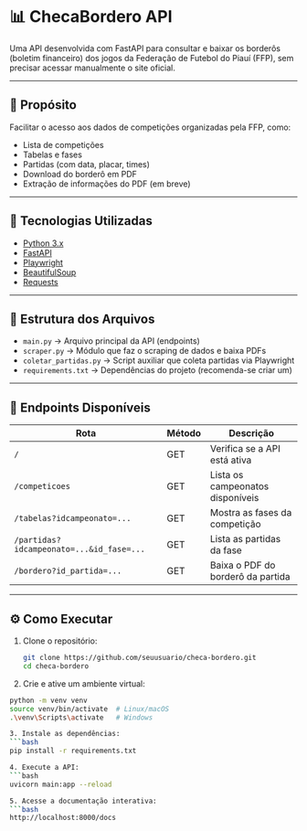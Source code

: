 # 📊 ChecaBordero API

Uma API desenvolvida com FastAPI para consultar e baixar os borderôs (boletim financeiro) dos jogos da Federação de Futebol do Piauí (FFP), sem precisar acessar manualmente o site oficial.

---

## 🚀 Propósito

Facilitar o acesso aos dados de competições organizadas pela FFP, como:

- Lista de competições
- Tabelas e fases
- Partidas (com data, placar, times)
- Download do borderô em PDF
- Extração de informações do PDF (em breve)

---

## 🔧 Tecnologias Utilizadas

- [Python 3.x](https://www.python.org/)
- [FastAPI](https://fastapi.tiangolo.com/)
- [Playwright](https://playwright.dev/python/)
- [BeautifulSoup](https://www.crummy.com/software/BeautifulSoup/)
- [Requests](https://pypi.org/project/requests/)

---

## 📂 Estrutura dos Arquivos

- `main.py` → Arquivo principal da API (endpoints)
- `scraper.py` → Módulo que faz o scraping de dados e baixa PDFs
- `coletar_partidas.py` → Script auxiliar que coleta partidas via Playwright
- `requirements.txt` → Dependências do projeto (recomenda-se criar um)

---

## 📌 Endpoints Disponíveis

| Rota | Método | Descrição |
|------|--------|-----------|
| `/` | GET | Verifica se a API está ativa |
| `/competicoes` | GET | Lista os campeonatos disponíveis |
| `/tabelas?idcampeonato=...` | GET | Mostra as fases da competição |
| `/partidas?idcampeonato=...&id_fase=...` | GET | Lista as partidas da fase |
| `/bordero?id_partida=...` | GET | Baixa o PDF do borderô da partida |

---

## ⚙️ Como Executar

1. Clone o repositório:
   ```bash
   git clone https://github.com/seuusuario/checa-bordero.git
   cd checa-bordero

2. Crie e ative um ambiente virtual:
  ```bash
  python -m venv venv
  source venv/bin/activate  # Linux/macOS
  .\venv\Scripts\activate   # Windows

3. Instale as dependências:
  ```bash
  pip install -r requirements.txt

4. Execute a API:
  ```bash
  uvicorn main:app --reload

5. Acesse a documentação interativa:
  ```bash
  http://localhost:8000/docs

